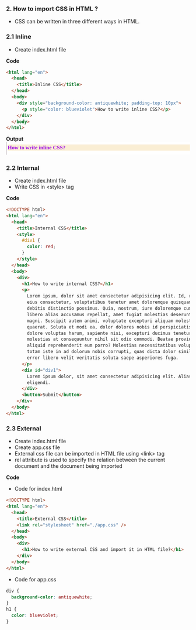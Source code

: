 ### 2. How to import CSS in HTML ?

- CSS can be written in three different ways in HTML.

### 2.1 Inline

- Create index.html file

**Code**

```html
<html lang="en">
  <head>
    <title>Inline CSS</title>
  </head>
  <body>
    <div style="background-color: antiquewhite; padding-top: 10px">
      <p style="color: blueviolet">How to write inline CSS?</p>
    </div>
  </body>
</html>
```

**Output**
![output](./assets/inline_output.png)

### 2.2 Internal

- Create index.html file
- Write CSS in \<style> tag

**Code**

```html
<!DOCTYPE html>
<html lang="en">
  <head>
    <title>Internal CSS</title>
    <style>
      #div1 {
        color: red;
      }
    </style>
  </head>
  <body>
    <div>
      <h1>How to write internal CSS?</h1>
      <p>
        Lorem ipsum, dolor sit amet consectetur adipisicing elit. Id, ratione
        eius consectetur, voluptatibus tenetur amet doloremque quisquam beatae
        debitis distinctio possimus. Quia, nostrum, iure doloremque cum corporis
        libero alias accusamus repellat, amet fugiat molestias deserunt in
        magni. Suscipit autem animi, voluptate excepturi aliquam molestiae harum
        quaerat. Soluta et modi ea, dolor dolores nobis id perspiciatis dolorum
        dolore voluptas harum, sapiente nisi, excepturi ducimus tenetur dolorem
        molestias at consequuntur nihil sit odio commodi. Beatae provident
        aliquid reprehenderit eum porro? Molestias necessitatibus voluptates
        totam iste in ad dolorum nobis corrupti, quas dicta dolor similique
        error libero velit veritatis soluta saepe asperiores fuga.
      </p>
      <div id="div1">
        Lorem ipsum dolor, sit amet consectetur adipisicing elit. Alias,
        eligendi.
      </div>
      <button>Submit</button>
    </div>
  </body>
</html>
```

### 2.3 External

- Create index.html file
- Create app.css file
- External css file can be imported in HTML file using \<link> tag
- rel attribute is used to specify the relation between the current document and the document being imported

**Code**

- Code for index.html

```html
<!DOCTYPE html>
<html lang="en">
  <head>
    <title>External CSS</title>
    <link rel="stylesheet" href="./app.css" />
  </head>
  <body>
    <div>
      <h1>How to write external CSS and import it in HTML file?</h1>
    </div>
  </body>
</html>
```

- Code for app.css

```css
div {
  background-color: antiquewhite;
}
h1 {
  color: blueviolet;
}
```
